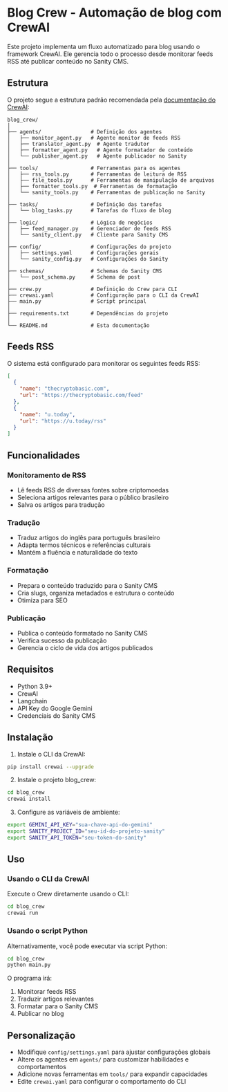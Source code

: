 # Blog Crew - Automação de blog com CrewAI

Este projeto implementa um fluxo automatizado para blog usando o framework CrewAI. Ele gerencia todo o processo desde monitorar feeds RSS até publicar conteúdo no Sanity CMS.

## Estrutura

O projeto segue a estrutura padrão recomendada pela [documentação do CrewAI](https://docs.crewai.com/):

```
blog_crew/
│
├── agents/                # Definição dos agentes
│   ├── monitor_agent.py   # Agente monitor de feeds RSS
│   ├── translator_agent.py  # Agente tradutor
│   ├── formatter_agent.py   # Agente formatador de conteúdo
│   └── publisher_agent.py   # Agente publicador no Sanity
│
├── tools/                 # Ferramentas para os agentes
│   ├── rss_tools.py       # Ferramentas de leitura de RSS
│   ├── file_tools.py      # Ferramentas de manipulação de arquivos 
│   ├── formatter_tools.py  # Ferramentas de formatação
│   └── sanity_tools.py    # Ferramentas de publicação no Sanity
│
├── tasks/                 # Definição das tarefas
│   └── blog_tasks.py      # Tarefas do fluxo de blog
│
├── logic/                 # Lógica de negócios
│   ├── feed_manager.py    # Gerenciador de feeds RSS
│   └── sanity_client.py   # Cliente para Sanity CMS
│
├── config/                # Configurações do projeto
│   ├── settings.yaml      # Configurações gerais
│   └── sanity_config.py   # Configurações do Sanity
│
├── schemas/               # Schemas do Sanity CMS
│   └── post_schema.py     # Schema de post
│
├── crew.py                # Definição do Crew para CLI
├── crewai.yaml            # Configuração para o CLI da CrewAI
├── main.py                # Script principal
│
├── requirements.txt       # Dependências do projeto
│
└── README.md              # Esta documentação
```

## Feeds RSS

O sistema está configurado para monitorar os seguintes feeds RSS:

```json
[
  {
    "name": "thecryptobasic.com",
    "url": "https://thecryptobasic.com/feed"
  },
  {
    "name": "u.today",
    "url": "https://u.today/rss"
  }
]
```

## Funcionalidades

### Monitoramento de RSS
- Lê feeds RSS de diversas fontes sobre criptomoedas
- Seleciona artigos relevantes para o público brasileiro
- Salva os artigos para tradução

### Tradução
- Traduz artigos do inglês para português brasileiro
- Adapta termos técnicos e referências culturais
- Mantém a fluência e naturalidade do texto

### Formatação
- Prepara o conteúdo traduzido para o Sanity CMS
- Cria slugs, organiza metadados e estrutura o conteúdo
- Otimiza para SEO

### Publicação
- Publica o conteúdo formatado no Sanity CMS
- Verifica sucesso da publicação
- Gerencia o ciclo de vida dos artigos publicados

## Requisitos

- Python 3.9+
- CrewAI
- Langchain
- API Key do Google Gemini
- Credenciais do Sanity CMS

## Instalação

1. Instale o CLI da CrewAI:
```bash
pip install crewai --upgrade
```

2. Instale o projeto blog_crew:
```bash
cd blog_crew
crewai install
```

3. Configure as variáveis de ambiente:
```bash
export GEMINI_API_KEY="sua-chave-api-do-gemini"
export SANITY_PROJECT_ID="seu-id-do-projeto-sanity"
export SANITY_API_TOKEN="seu-token-do-sanity"
```

## Uso

### Usando o CLI da CrewAI

Execute o Crew diretamente usando o CLI:

```bash
cd blog_crew
crewai run
```

### Usando o script Python

Alternativamente, você pode executar via script Python:

```bash
cd blog_crew
python main.py
```

O programa irá:
1. Monitorar feeds RSS
2. Traduzir artigos relevantes
3. Formatar para o Sanity CMS
4. Publicar no blog

## Personalização

- Modifique `config/settings.yaml` para ajustar configurações globais
- Altere os agentes em `agents/` para customizar habilidades e comportamentos
- Adicione novas ferramentas em `tools/` para expandir capacidades
- Edite `crewai.yaml` para configurar o comportamento do CLI
